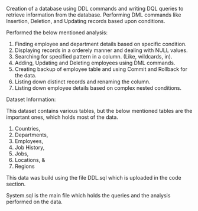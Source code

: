 Creation of a database using DDL commands and writing DQL queries to retrieve information from the database. 
Performing DML commands like Insertion, Deletion, and Updating records based upon conditions.

Performed the below mentioned analysis:

1. Finding employee and department details based on specific condition.
2. Displaying records in a orderely manner and dealing with NULL values.
3. Searching for specified pattern in a column. (Like, wildcards, in).
4. Adding, Updating and Deleting employees using DML commands.
5. Creating backup of employee table and using Commit and Rollback for the data.
6. Listing down distinct records and renaming the column.
7. Listing down employee details based on complex nested conditions.

Dataset Information:

This dataset contains various tables, but the below mentioned tables are the important ones, which holds most of the data.
1. Countries,
2. Departments,
3. Employees,
4. Job History,
5. Jobs,
6. Locations, &
7. Regions

This data was build using the file DDL.sql which is uploaded in the code section.

System.sql is the main file which holds the queries and the analysis performed on the data.